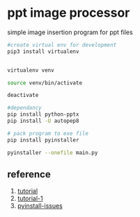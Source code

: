 # ppt image processor
simple image insertion program for ppt files



``` bash
#create virtual env for development
pip3 install virtualenv 


virtualenv venv 

source venv/bin/activate

deactivate

#dependancy
pip install python-pptx
pip install -U autopep8

# pack program to exe file
pip install pyinstaller

pyinstaller --onefile main.py
```


## reference 
1. [tutorial](https://www.tutorialspoint.com/how-to-create-powerpoint-files-using-python)
2. [tutorial-1](https://zhuanlan.zhihu.com/p/291729098)
3. [pyinstall-issues](https://stackoverflow.com/questions/404744/determining-application-path-in-a-python-exe-generated-by-pyinstaller)